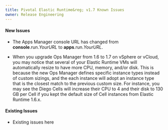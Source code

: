```yaml
---
title: Pivotal Elastic Runtime&reg; v1.7 Known Issues
owner: Release Engineering
---
```


#### New Issues

* The Apps Manager console URL has changed from **console**.run._YourURL_ to **apps**.run._YourURL_.

* When you upgrade Ops Manager from 1.6 to 1.7 on vSphere or vCloud, you may notice that several of your Elastic Runtime VMs will automatically resize to have more CPU, memory, and/or disk. This is because the new Ops Manager defines specific instance types instead of custom sizings, and the each instance will adopt an instance type that is the closest match to the previous custom size. For instance, you may see the Diego Cells will increase their CPU to 4 and their disk to 130 GB per Cell if you kept the default size of Cell instances from Elastic Runtime 1.6.x.


#### Existing Issues

* Existing issues here
